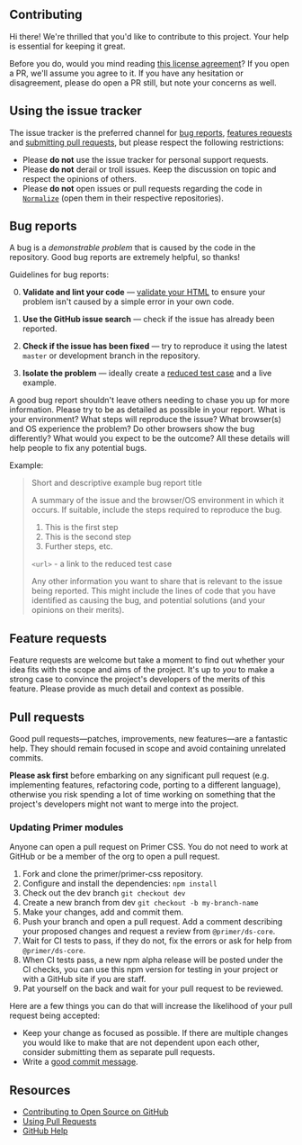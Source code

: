 ## Contributing

[fork]: https://github.com/github/primer/fork
[pr]: https://github.com/github/primer/compare
[style]: http://primercss.io/guidelines/

Hi there! We're thrilled that you'd like to contribute to this project. Your help is essential for keeping it great.

Before you do, would you mind reading [this license agreement](CLA.md)? If you open a PR, we'll assume you agree to it. If you have any hesitation or disagreement, please do open a PR still, but note your concerns as well.

## Using the issue tracker

The issue tracker is the preferred channel for [bug reports](#bug-reports), [features requests](#feature-requests) and [submitting pull requests](#pull-requests), but please respect the following restrictions:

* Please **do not** use the issue tracker for personal support requests.
* Please **do not** derail or troll issues. Keep the discussion on topic and respect the opinions of others.
* Please **do not** open issues or pull requests regarding the code in [`Normalize`](https://github.com/necolas/normalize.css) (open them in their respective repositories).

## Bug reports

A bug is a _demonstrable problem_ that is caused by the code in the repository. Good bug reports are extremely helpful, so thanks!

Guidelines for bug reports:

0. **Validate and lint your code** &mdash; [validate your HTML](http://html5.validator.nu) to ensure your problem isn't caused by a simple error in your own code.

1. **Use the GitHub issue search** &mdash; check if the issue has already been reported.

2. **Check if the issue has been fixed** &mdash; try to reproduce it using the latest `master` or development branch in the repository.

3. **Isolate the problem** &mdash; ideally create a [reduced test case](http://css-tricks.com/6263-reduced-test-cases/) and a live example.

A good bug report shouldn't leave others needing to chase you up for more information. Please try to be as detailed as possible in your report. What is your environment? What steps will reproduce the issue? What browser(s) and OS experience the problem? Do other browsers show the bug differently? What would you expect to be the outcome? All these details will help people to fix any potential bugs.

Example:

> Short and descriptive example bug report title
>
> A summary of the issue and the browser/OS environment in which it occurs. If
> suitable, include the steps required to reproduce the bug.
>
> 1. This is the first step
> 2. This is the second step
> 3. Further steps, etc.
>
> `<url>` - a link to the reduced test case
>
> Any other information you want to share that is relevant to the issue being reported. This might include the lines of code that you have identified as causing the bug, and potential solutions (and your opinions on their merits).

## Feature requests

Feature requests are welcome but take a moment to find out whether your idea fits with the scope and aims of the project. It's up to *you* to make a strong case to convince the project's developers of the merits of this feature. Please provide as much detail and context as possible.

## Pull requests

Good pull requests—patches, improvements, new features—are a fantastic help. They should remain focused in scope and avoid containing unrelated commits.

**Please ask first** before embarking on any significant pull request (e.g. implementing features, refactoring code, porting to a different language), otherwise you risk spending a lot of time working on something that the project's developers might not want to merge into the project.

### Updating Primer modules

Anyone can open a pull request on Primer CSS. You do not need to work at GitHub or be a member of the org to open a pull request. 

1. Fork and clone the primer/primer-css repository.
2. Configure and install the dependencies: `npm install`
3. Check out the dev branch `git checkout dev`
3. Create a new branch from dev `git checkout -b my-branch-name`
4. Make your changes, add and commit them.
5. Push your branch and open a pull request. Add a comment describing your proposed changes and request a review from `@primer/ds-core`.
6. Wait for CI tests to pass, if they do not, fix the errors or ask for help from `@primer/ds-core`.
7. When CI tests pass, a new npm alpha release will be posted under the CI checks, you can use this npm version for testing in your project or with a GitHub site if you are staff.
8. Pat yourself on the back and wait for your pull request to be reviewed.

Here are a few things you can do that will increase the likelihood of your pull request being accepted:

- Keep your change as focused as possible. If there are multiple changes you would like to make that are not dependent upon each other, consider submitting them as separate pull requests.
- Write a [good commit message](http://tbaggery.com/2008/04/19/a-note-about-git-commit-messages.html).

## Resources

- [Contributing to Open Source on GitHub](https://guides.github.com/activities/contributing-to-open-source/)
- [Using Pull Requests](https://help.github.com/articles/using-pull-requests/)
- [GitHub Help](https://help.github.com)
